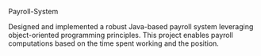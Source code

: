 Payroll-System

Designed and implemented a robust Java-based payroll system leveraging object-oriented programming principles. This project enables payroll computations based on the time spent
working and the position.
